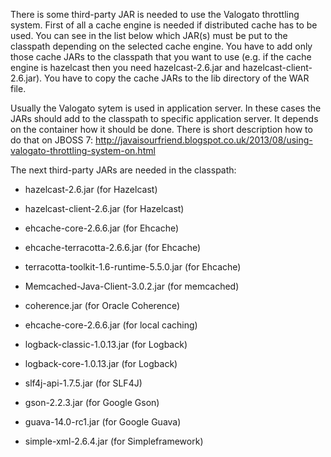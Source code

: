 There is some third-party JAR is needed to use the Valogato throttling system.
First of all a cache engine is needed if distributed cache has to be used. You can see in the list below which JAR(s) must be put to the classpath depending on the selected cache engine.
You have to add only those cache JARs to the classpath that you want to use (e.g. if the cache engine is hazelcast then you need hazelcast-2.6.jar and hazelcast-client-2.6.jar). You have to copy the cache JARs to the lib directory of the WAR file.

Usually the Valogato sytem is used in application server. In these cases the JARs should add to the classpath to specific application server. It depends on the container how it should be done. There is short description how to do that on JBOSS 7: http://javaisourfriend.blogspot.co.uk/2013/08/using-valogato-throttling-system-on.html

The next third-party JARs are needed in the classpath:

  * hazelcast-2.6.jar (for Hazelcast)
  * hazelcast-client-2.6.jar (for Hazelcast)

  * ehcache-core-2.6.6.jar (for Ehcache)
  * ehcache-terracotta-2.6.6.jar (for Ehcache)
  * terracotta-toolkit-1.6-runtime-5.5.0.jar (for Ehcache)

  * Memcached-Java-Client-3.0.2.jar (for memcached)

  * coherence.jar (for Oracle Coherence)

  * ehcache-core-2.6.6.jar (for local caching)

  * logback-classic-1.0.13.jar (for Logback)
  * logback-core-1.0.13.jar (for Logback)
  * slf4j-api-1.7.5.jar (for SLF4J)
  * gson-2.2.3.jar (for Google Gson)
  * guava-14.0-rc1.jar (for Google Guava)
  * simple-xml-2.6.4.jar (for Simpleframework)